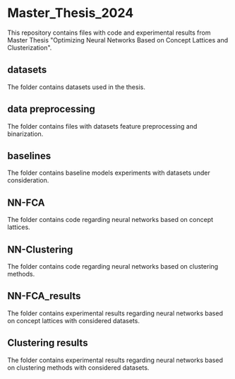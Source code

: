 # Master_Thesis_2024
This repository contains files with code and experimental results from Master Thesis "Optimizing Neural Networks Based on Concept Lattices and Clusterization".

## datasets
The folder contains datasets used in the thesis.

## data preprocessing
The folder contains files with datasets feature preprocessing and binarization. 

## baselines
The folder contains baseline models experiments with datasets under consideration.

## NN-FCA
The folder contains code regarding neural networks based on concept lattices.

## NN-Clustering
The folder contains code regarding neural networks based on clustering methods.

## NN-FCA_results
The folder contains experimental results regarding neural networks based on concept lattices with considered datasets.

## Clustering results
The folder contains experimental results  regarding neural networks based on clustering methods with considered datasets.

